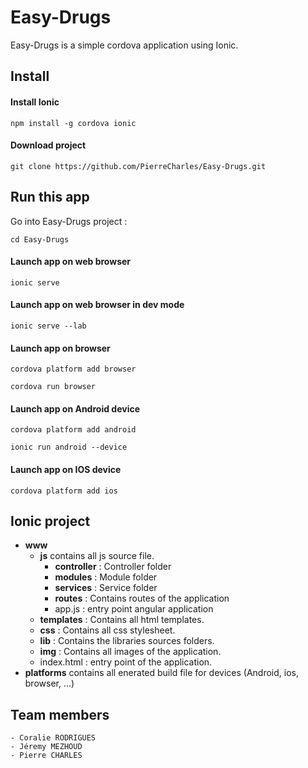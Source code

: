 # Easy-Drugs

Easy-Drugs is a simple cordova application using Ionic.

## Install

#### Install Ionic

    npm install -g cordova ionic

#### Download project

    git clone https://github.com/PierreCharles/Easy-Drugs.git

## Run this app

Go into Easy-Drugs project :

    cd Easy-Drugs

#### Launch app on web browser

    ionic serve

#### Launch app on web browser in dev mode

    ionic serve --lab

#### Launch app on browser

    cordova platform add browser

    cordova run browser

#### Launch app on Android device

    cordova platform add android

    ionic run android --device

#### Launch app on IOS device

    cordova platform add ios


## Ionic project

- **www**
    - **js** contains all js source file.
        - **controller** : Controller folder
        - **modules** : Module folder
        - **services** : Service folder
        - **routes** : Contains routes of the application
        - app.js : entry point angular application
    - **templates** : Contains all html templates.
    - **css** : Contains all css stylesheet.
    - **lib** : Contains the libraries sources folders.
    - **img** : Contains all images of the application.
    - index.html : entry point of the application.
- **platforms** contains all enerated build file for devices (Android, ios, browser, ...)



## Team members
    - Coralie RODRIGUES
    - Jéremy MEZHOUD
    - Pierre CHARLES